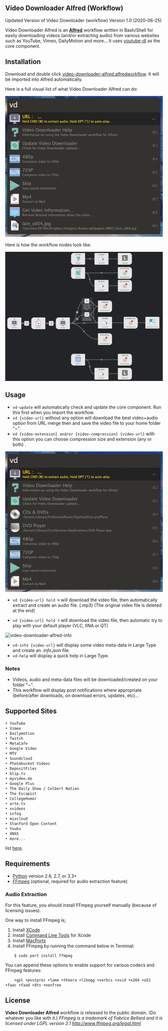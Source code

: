 ## Video Downloader Alfred (Workflow) ##
Updated Version of Video Downloader (workflow)
Version 1.0 (2020-06-25)

Video Downloader Alfred is an **[Alfred](http://www.alfredapp.com)** workflow written in Bash/Shell for easily downloading videos (and/or extracting audio) from various websites such as YouTube, Vimeo, DailyMotion and more... It uses [youtube-dl](http://rg3.github.io/youtube-dl) as the core component.

## Installation ##
Download and double click [video-downloader-alfred.alfredworkflow](video-downloader-alfred.alfredworkflow). It will be imported into Alfred automatically.

Here is a full visual list of what Video Downloader Alfred can do:

![video-downloader-alfred.png](video-downloader-alfred.png "video-downloader-alfred")

Here is how the workflow nodes look like:

![video-downloader-alfred-workflow.png](video-downloader-alfred-workflow.png "video-downloader-alfred-workflow")

## Usage ##
* `vd-update` will automatically check and update the core component. Run this first when you import the workflow.
* `vd {video-url}` without any option will download the best video+audio option from URL merge then and save the video file to your home folder "\~".
* `vd {video-extension} and/or {video-compression} {video-url}` with this option you can choose compression size and extension (any or both) .

![video-downloader-alfred.gif](video-downloader-alfred.gif "video-downloader-alfred.gif")

* `vd {video-url} hold ⌘` will download the video file, then automatically extract and create an audio file. (.mp3) (The original video file is deleted at the end)

* `vd {video-url} hold ⌥` will download the video file, then automatic try to play with your default player (VLC, IINA or QT)

![video-downloader-alfred-info](video-downloader-alfred-info.gif "video-downloader-alfred-info")

* `vd-info {video-url}` will display some video meta-data in Large Type and create an *.info.json* file.
* `vd-help` will display a quick help in Large Type.

### Notes ###
* Videos, audio and meta-data files will be downloaded/created on your folder "\~".
* This workflow will display post notifications where appropriate (before/after downloads, on download errors, updates, etc)...

## Supported Sites ##
    • YouTube
    • Vimeo
    • Dailymotion
    • Twitch
    • MetaCafe
    • Google Video
    • MTV
    • Soundcloud
    • Photobucket Videos
    • DepositFiles
    • blip.tv
    • myvideo.de
    • Google Plus
    • The Daily Show / Colbert Nation
    • The Escapist
    • CollegeHumor
    • arte.tv
    • xvideos
    • infoq
    • mixcloud
    • Stanford Open Content
    • Youku
    • XNXX
    • more...
 list [here](http://rg3.github.io/youtube-dl/documentation.html).

## Requirements ##
* [Python](http://www.python.org) version 2.6, 2.7, or 3.3+
* [FFmpeg](http://www.ffmpeg.org) (optional, required for audio extraction feature)

### Audio Extraction ###
For this feature, you should install FFmpeg yourself manually (because of licensing issues).

One way to install FFmpeg is;

1. Install [XCode](https://developer.apple.com/xcode/)
2. Install [Command Line Tools](https://developer.apple.com/downloads) for Xcode
3. Install [MacPorts](www.macports.org)
4. Install FFmpeg by running the command below in Terminal:

```shell
    $ sudo port install ffmpeg
```

You can append these options to enable support for various codecs and FFmpeg features:

```shell
    +gpl +postproc +lame +theora +libogg +vorbis +xvid +x264 +a52 +faac +faad +dts +nonfree
```

## License ##
**Video Downloader Alfred** workflow is released to the public domain. (Do whatever you like with it.)
*FFmpeg is a trademark of Fabrice Bellard and it is licensed under LGPL version 2.1
http://www.ffmpeg.org/legal.html*

